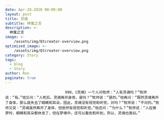```yaml
---
date: Apr-28-2020 00:00:00
layout: post
title: 灵魂
subtitle: 神寓之言
description: >-
  神寓之言
image: >-
    /assets/img/Qtcreator-overview.png
optimized_image: >-
    /assets/img/Qtcreator-overview.png
category: Story
tags:
  - blog
  - Story
author: Ron
paginate: true
---
```


							　　990，《灵魂》一个人问牧师：“人有灵魂吗？”牧师说：“有。”他又问：“人死后，灵魂离开身体，是吗？”牧师说：“是的。”他再问：“既然灵魂离开了身体，那么就失去了眼睛和耳朵，因此，灵魂没有视觉和听觉，对吗？”牧师说：“不对的。”牧师又说：“灵魂虽然离开了身体，但依然有视觉和听觉。”他还问：“为什么？”牧师说：“人在做梦时，眼睛和耳朵都休息了，但在梦境中，还可以看到和听到，所以，灵魂也类似。”
							
							
						
